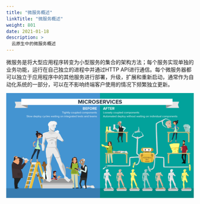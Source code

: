 ```yaml
---
title: "微服务概述"
linkTitle: "微服务概述"
weight: 801
date: 2021-01-18
description: >
  云原生中的微服务概述
---
```




微服务是将大型应用程序转变为小型服务的集合的架构方法；每个服务实现单独的业务功能，运行在自己独立的进程中并通过HTTP API进行通信。每个微服务器都可以独立于应用程序中的其他服务进行部署，升级，扩展和重新启动，通常作为自动化系统的一部分，可以在不影响终端客户使用的情况下频繁独立更新。

![](images/infographic-microservices.png)